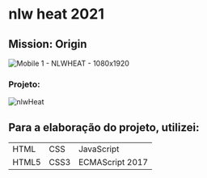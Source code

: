 # nlw heat 2021

## Mission: Origin

![Mobile 1 - NLWHEAT -  1080x1920](https://user-images.githubusercontent.com/76064660/138598352-068c8c62-8685-413b-8bcd-a5dddbe165ad.png)

### Projeto:

![nlwHeat](https://user-images.githubusercontent.com/76064660/138599386-edb77fc8-4a10-44ea-aa2b-ea936eef2376.png)




## Para a elaboração do projeto, utilizei:
<table>
  <tr>
    <td>HTML</td>
    <td>CSS</td>
    <td>JavaScript</td>
  </tr>
  <tr>
    <td>HTML5</td>
    <td>CSS3</td>
    <td>ECMAScript 2017</td>
  </tr>
</table>
